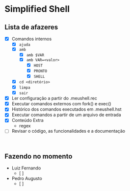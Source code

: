 # Simplified Shell

## Lista de afazeres
- [x] Comandos internos
    - [x] `ajuda`
    - [x] `amb`
        - [x] `amb $VAR`
        - [x] `amb VAR=<valor>`
            - [x] `HOST`
            - [x] `PRONTO`
            - [x] `SHELL`
    - [x] `cd <diretório>`
    - [x] `limpa`
    - [x] `sair`
- [x] Ler configuração a partir do .meushell.rec
- [x] Executar comandos externos com fork() e exec()
- [x] Histórico dos comandos executados em .meushell.hst
- [x] Executar comandos a partir de um arquivo de entrada
- [x] Conteúdo Extra
    - regex
- [ ] Revisar o código, as funcionalidades e a documentação

<br>

## Fazendo no momento
- Luiz Fernando
    - [ ]
- Pedro Augusto
    - [ ]

